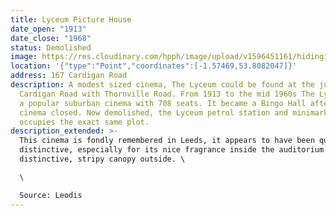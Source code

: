 ```yaml
---
title: Lyceum Picture House
date_open: "1913"
date_close: "1968"
status: Demolished
image: https://res.cloudinary.com/hpph/image/upload/v1596451161/hidinginplainsight/lyceumpicturehouse.svg
location: '{"type":"Point","coordinates":[-1.57469,53.8082047]}'
address: 167 Cardigan Road
description: A modest sized cinema, The Lyceum could be found at the junction of
  Cardigan Road with Thornville Road. From 1913 to the mid 1960s The Lyceum was
  a popular suburban cinema with 708 seats. It became a Bingo Hall after the
  cinema closed. Now demolished, the Lyceum petrol station and minimarket now
  occupies the exact same plot.
description_extended: >-
  This cinema is fondly remembered in Leeds, it appears to have been quite
  distinctive, especially for its nice fragrance inside the auditorium and a
  distinctive, stripy canopy outside. \

  \

  Source: Leodis
---
```

